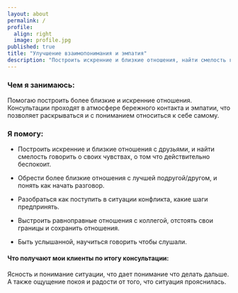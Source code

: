 ```yaml
---
layout: about
permalink: /
profile:
  align: right
  image: profile.jpg
published: true
title: "Улучшение взаимопонимания и эмпатия"
description: "Построить искренние и близкие отношения, найти смелость говорить о своих чувствах, о том что действительно беспокоит."
---
```


### Чем я занимаюсь:
Помогаю построить более близкие и искренние отношения.
Консультации проходят в атмосфере бережного контакта и эмпатии, что позволяет раскрываться и с пониманием относиться к себе самому.

### Я помогу:

 * Построить искренние и близкие отношения с друзьями, и найти смелость говорить о своих чувствах, о том что действительно беспокоит.

 * Обрести более близкие отношения с лучшей подругой/другом, и понять как начать разговор.

 * Разобраться как поступить в ситуации конфликта, какие шаги предпринять.

 * Выстроить равноправные отношения с коллегой, отстоять свои границы и сохранить отношения.

 * Быть услышанной, научиться говорить чтобы слушали.

#### Что получают мои клиенты по итогу консультации:  
Ясность и понимание ситуации, что дает понимание что делать дальше.  
А также ощущение покоя и радости от того, что ситуация прояснилась.
